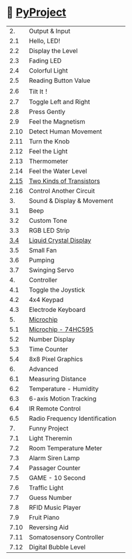 # :snake: [PyProject](https://docs.sunfounder.com/projects/euler-kit/en/latest/pyproject/for_micropython_user.html)

| | | |
|-|-|-|
| 2. | Output & Input| |
| 2.1 | Hello, LED!| |
| 2.2 | Display the Level| |
| 2.3 | Fading LED| |
| 2.4 | Colorful Light| |
| 2.5 | Reading Button Value| |
| 2.6 | Tilt It！| |
| 2.7 | Toggle Left and Right| |
| 2.8 | Press Gently| |
| 2.9 | Feel the Magnetism| |
| 2.10 | Detect Human Movement| |
| 2.11 | Turn the Knob| |
| 2.12 | Feel the Light| |
| 2.13 | Thermometer| |
| 2.14 | Feel the Water Level| |
| [2.15](2.15) | [Two Kinds of Transistors](https://docs.sunfounder.com/projects/euler-kit/en/latest/pyproject/py_transistor.html) | |
| 2.16 | Control Another Circuit| |
| 3. | Sound & Display & Movement| |
| 3.1 | Beep| |
| 3.2 | Custom Tone| |
| 3.3 | RGB LED Strip| |
| [3.4](3.4) | [Liquid Crystal Display](https://docs.sunfounder.com/projects/euler-kit/en/latest/pyproject/py_lcd.html) | |
| 3.5 | Small Fan| |
| 3.6 | Pumping| |
| 3.7 | Swinging Servo| |
| 4. | Controller| |
| 4.1 | Toggle the Joystick| |
| 4.2 | 4x4 Keypad| |
| 4.3 | Electrode Keyboard| |
| 5. | [Microchip](https://en.wikipedia.org/wiki/Integrated_circuit)| |
| 5.1 | [Microchip - 74HC595](https://docs.sunfounder.com/projects/euler-kit/en/latest/pyproject/py_74hc595_led.html)| |
| 5.2 | Number Display| |
| 5.3 | Time Counter| |
| 5.4 | 8x8 Pixel Graphics| |
| 6. | Advanced| |
| 6.1 | Measuring Distance| |
| 6.2 | Temperature - Humidity| |
| 6.3 | 6-axis Motion Tracking| |
| 6.4 | IR Remote Control| |
| 6.5 | Radio Frequency Identification| |
| 7. | Funny Project| |
| 7.1 | Light Theremin| |
| 7.2 | Room Temperature Meter| |
| 7.3 | Alarm Siren Lamp| |
| 7.4 | Passager Counter| |
| 7.5 | GAME - 10 Second| |
| 7.6 | Traffic Light| |
| 7.7 | Guess Number| |
| 7.8 | RFID Music Player| |
| 7.9 | Fruit Piano| |
| 7.10 | Reversing Aid| |
| 7.11 | Somatosensory Controller| |
| 7.12 | Digital Bubble Level| |
